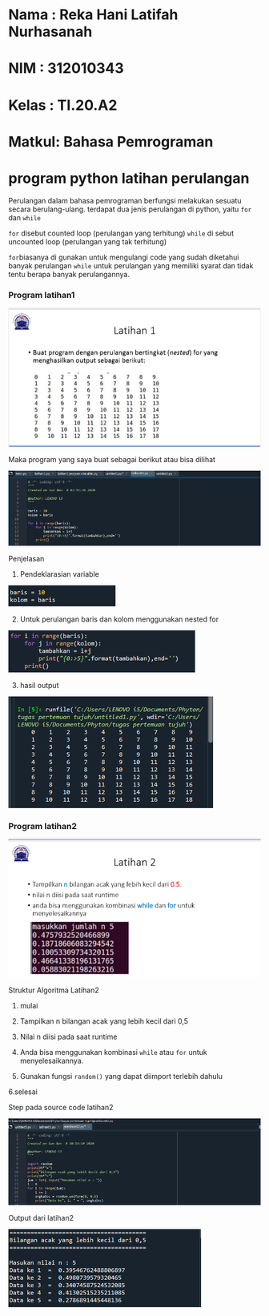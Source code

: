 # Nama	: Reka Hani Latifah Nurhasanah
# NIM	: 312010343
# Kelas	: TI.20.A2
# Matkul: Bahasa Pemrograman

# program python latihan perulangan

Perulangan dalam bahasa pemrograman berfungsi melakukan sesuatu secara berulang-ulang.
terdapat dua jenis perulangan di python, yaitu `for` dan `while`

`for` disebut counted loop (perulangan yang terhitung) 
`while` di sebut uncounted loop (perulangan yang tak terhitung)

`for`biasanya di gunakan untuk mengulangi code yang sudah diketahui banyak perulangan 
`while` untuk perulangan yang memiliki syarat dan tidak tentu berapa banyak perulangannya.

### Program latihan1

![1.png](/gambar/1.png)

Maka program yang saya buat sebagai berikut atau bisa dilihat

![01.png](/gambar/01.png)

Penjelasan

1. Pendeklarasian variable

![3.png](/gambar/3.png)

2. Untuk perulangan baris dan kolom menggunakan nested for

![4.png](/gambar/4.png)

3. hasil output

![001.png](/gambar/001.png)

### Program latihan2

![2.png](/gambar/2.png)

Struktur Algoritma Latihan2

1. mulai 

2. Tampilkan n bilangan acak yang lebih kecil dari 0,5

3. Nilai n diisi pada saat runtime

4. Anda bisa menggunakan kombinasi `while` atau `for` untuk menyelesaikannya.

5. Gunakan fungsi `random()` yang dapat diimport terlebih dahulu 

6.selesai

Step pada source code latihan2

![02.png](/gambar/02.png)

Output dari latihan2

![002.png](/gambar/002.png)

